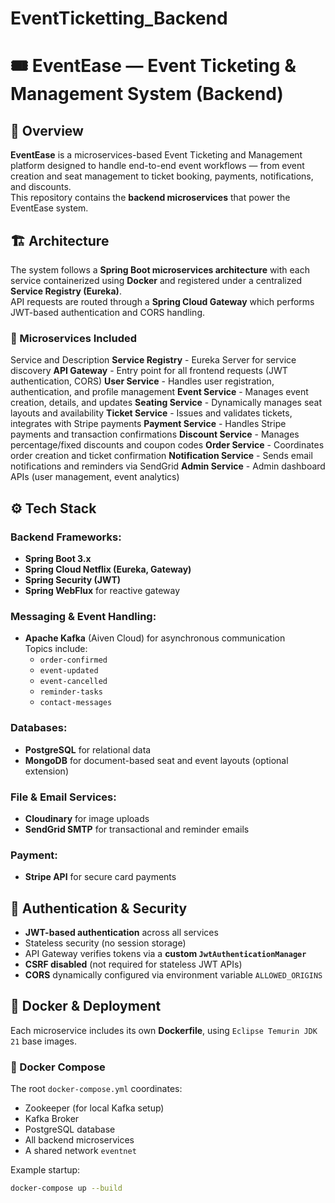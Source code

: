 # EventTicketting_Backend

# 🎟️ EventEase — Event Ticketing & Management System (Backend)

## 🧾 Overview
**EventEase** is a microservices-based Event Ticketing and Management platform designed to handle end-to-end event workflows — from event creation and seat management to ticket booking, payments, notifications, and discounts.  
This repository contains the **backend microservices** that power the EventEase system.

## 🏗️ Architecture
The system follows a **Spring Boot microservices architecture** with each service containerized using **Docker** and registered under a centralized **Service Registry (Eureka)**.  
API requests are routed through a **Spring Cloud Gateway** which performs JWT-based authentication and CORS handling.

### 🔹 Microservices Included
Service and Description 
**Service Registry** - Eureka Server for service discovery 
**API Gateway** - Entry point for all frontend requests (JWT authentication, CORS) 
**User Service** - Handles user registration, authentication, and profile management 
**Event Service** - Manages event creation, details, and updates 
**Seating Service** - Dynamically manages seat layouts and availability 
**Ticket Service** - Issues and validates tickets, integrates with Stripe payments 
**Payment Service** - Handles Stripe payments and transaction confirmations 
**Discount Service** - Manages percentage/fixed discounts and coupon codes 
**Order Service** - Coordinates order creation and ticket confirmation 
**Notification Service** - Sends email notifications and reminders via SendGrid 
**Admin Service** - Admin dashboard APIs (user management, event analytics) 

## ⚙️ Tech Stack
### Backend Frameworks:
- **Spring Boot 3.x**
- **Spring Cloud Netflix (Eureka, Gateway)**
- **Spring Security (JWT)**
- **Spring WebFlux** for reactive gateway

### Messaging & Event Handling:
- **Apache Kafka** (Aiven Cloud) for asynchronous communication  
  Topics include:
  - `order-confirmed`
  - `event-updated`
  - `event-cancelled`
  - `reminder-tasks`
  - `contact-messages`

### Databases:
- **PostgreSQL** for relational data
- **MongoDB** for document-based seat and event layouts (optional extension)

### File & Email Services:
- **Cloudinary** for image uploads
- **SendGrid SMTP** for transactional and reminder emails

### Payment:
- **Stripe API** for secure card payments


## 🧠 Authentication & Security
- **JWT-based authentication** across all services
- Stateless security (no session storage)
- API Gateway verifies tokens via a **custom `JwtAuthenticationManager`**
- **CSRF disabled** (not required for stateless JWT APIs)
- **CORS** dynamically configured via environment variable `ALLOWED_ORIGINS`


## 🐳 Docker & Deployment
Each microservice includes its own **Dockerfile**, using `Eclipse Temurin JDK 21` base images.

### 🧩 Docker Compose
The root `docker-compose.yml` coordinates:
- Zookeeper (for local Kafka setup)
- Kafka Broker
- PostgreSQL database
- All backend microservices
- A shared network `eventnet`

Example startup:
```bash
docker-compose up --build
